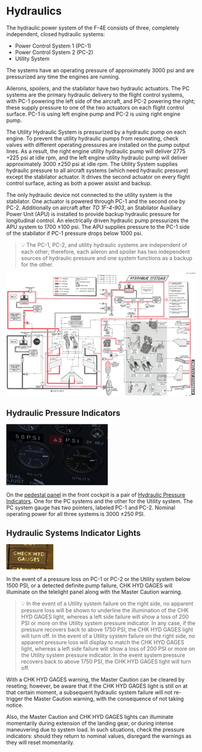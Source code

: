 # Hydraulics

The hydraulic power system of the F-4E consists of three, completely
independent, closed hydraulic systems:

* Power Control System 1 (PC-1)
* Power Control System 2 (PC-2)
* Utility System

The systems have an operating pressure of approximately 3000 psi
and are pressurized any time the engines are running.

Ailerons, spoilers, and the stabilator have two hydraulic actuators.
The PC systems are the primary hydraulic delivery to the flight control systems,
with PC-1 powering the left side of the aircraft, and PC-2
powering the right; these supply pressure to one of the two actuators on each flight control surface.
PC-1 is using left engine pump and PC-2 is using right engine pump.

The Utility Hydraulic System is pressurized by a hydraulic pump on each engine. To prevent the
utility hydraulic pumps from resonating, check valves
with different operating pressures are installed on the
pump output lines. As a result, the right engine utility
hydraulic pump will deliver 2775 +225 psi at idle rpm,
and the left engine utility hydraulic pump will deliver
approximately 3000 ±250 psi at idle rpm.
The Utility System supplies hydraulic
pressure to all aircraft systems (which need hydraulic pressure) except the stabilator actuator.
It drives the second actuator on every flight
control surface, acting as both a power assist and backup.

The only hydraulic device not connected to the utility system is the stabilator.
One actuator is powered through PC-1 and the second one by PC-2.
Additionally on aircraft after *TO 1F-4-903*,
an Stabilator Auxiliary Power Unit (APU)
is installed to provide backup hydraulic pressure for
longitudinal control. An electrically driven hydraulic
pump pressurizes the APU system to 1700 ±100 psi. The
APU supplies pressure to the PC-1 side of the stabilator
if PC-1 pressure drops below 1000 psi.

> 💡 The PC-1, PC-2, and utility hydraulic systems
> are independent of each other; therefore, each
> aileron and spoiler has two independent sources
> of hydraulic pressure and one system functions as
> a backup for the other.

![manual_hydraulics_diagram](../img/manual_hydraulics_diagram.jpg)

## Hydraulic Pressure Indicators

![HydPress](../img/HydPress.jpg)

On the [pedestal panel](../cockpit/pilot/pedestal_group.md) in the front cockpit is a pair of
[Hydraulic Pressure Indicators](../cockpit/pilot/pedestal_group.md#hydraulic-pressure-indicators).
One for the PC systems and the other for the Utility system. The PC system gauge has two
pointers, labeled PC-1 and PC-2. Nominal operating power for all three systems
is 3000 ±250 PSI.

## Hydraulic Systems Indicator Lights

![pilot_hydraulic_system_lights](../img/pilot_hydraulic_systems_indicator_lights.jpg)

In the event of a pressure loss on PC-1 or PC-2 or the Utility system below 1500 PSI, or a detected
definite pump failure, CHK HYD GAGES will illuminate on
the telelight panel along with
the Master Caution warning.

> 💡 In the event of a Utility system failure on the right side, no apparent pressure loss will be
> shown to underline the illumination of the CHK HYD GAGES light, whereas a left side failure will
> show a loss of 200 PSI or more on the Utility system pressure indicator. In any case, if the
> pressure recovers back to above 1750 PSI, the CHK HYD GAGES light will turn off. In the event of a
> Utility system failure on the right side, no apparent pressure loss will display to
> match the CHK HYD GAGES light, whereas a left side failure will show a loss of
> 200 PSI or more on the Utility system pressure indicator. In the event system
> pressure recovers back to above 1750 PSI, the CHK HYD GAGES light will turn off.

With a CHK HYD GAGES warning, the Master Caution can be cleared by reseting; however, be aware that
if the CHK HYD GAGES light is still on at that certain moment, a subsequent hydraulic system failure
will not re-trigger the Master Caution warning, with the consequence of not taking notice.

Also, the Master Caution and CHK HYD
GAGES lights can illuminate momentarily during extension of the
landing gear, or during intense maneuvering due to system load. In such situations, check the
pressure indicators: should they return to nominal values, disregard the warnings as they will reset
momentarily.
